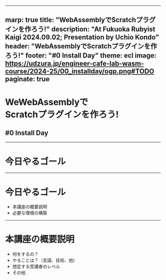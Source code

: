 ----
marp: true
title: "WebAssemblyでScratchプラグインを作ろう!"
description: "At Fukuoka Rubyist Kaigi 2024.09.02; Presentation by Uchio Kondo"
header: "WebAssemblyでScratchプラグインを作ろう!"
footer: "#0 Install Day"
theme: ecl
image: https://udzura.jp/engineer-cafe-lab-wasm-course/2024-25/00_installday/ogp.png#TODO
paginate: true
----

<!--
_class: hero
-->

# WeWebAssemblyで<br>Scratchプラグインを作ろう!

## #0 Install Day

----

<!--
_class: hero
-->

# 今日やるゴール

----

<!--
_class: normal
-->

# 今日やるゴール

* 本講座の概要説明
* 必要な環境の構築

----

<!--
_class: normal
-->

# 本講座の概要説明

* 何をするの？
* やることは？（言語、技術、他）
* 想定する受講者のレベル
* その他

